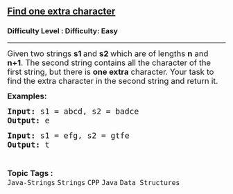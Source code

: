 <h2><a href="https://www.geeksforgeeks.org/problems/find-one-extra-character/1?page=4&category=Strings&difficulty=Easy&status=unsolved&sortBy=submissions">Find one extra character</a></h2><h3>Difficulty Level : Difficulty: Easy</h3><hr><div class="problems_problem_content__Xm_eO"><p><span style="font-size: 18px;">Given two strings <strong>s1 </strong>and <strong>s2 </strong>which are of lengths <strong>n</strong> and <strong>n+1</strong>. The second string contains all the character of the first string, but there is <strong>one extra</strong> character. Your task to find the extra character in the second string and return it.</span><span style="font-size: 18px;">&nbsp;</span></p>
<p><span style="font-size: 18px;"><strong>Examples:</strong></span></p>
<pre><span style="font-size: 18px;"><strong>Input: </strong>s1 = </span><span style="font-size: 18px;">abcd</span><span style="font-size: 18px;">, </span><span style="font-size: 18px;">s2 = badce</span>
<span style="font-size: 18px;"><strong>Output: </strong>e</span></pre>
<pre><span style="font-size: 18px;"><strong>Input: </strong>s1 = efg, s2 = gtfe
<strong>Output: </strong>t</span></pre></div><br><p><span style=font-size:18px><strong>Topic Tags : </strong><br><code>Java-Strings</code>&nbsp;<code>Strings</code>&nbsp;<code>CPP</code>&nbsp;<code>Java</code>&nbsp;<code>Data Structures</code>&nbsp;